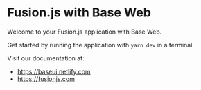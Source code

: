 # Fusion.js with Base Web

Welcome to your Fusion.js application with Base Web.

Get started by running the application with `yarn dev` in a terminal.

Visit our documentation at:

* https://baseui.netlify.com
* https://fusionjs.com
